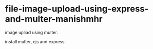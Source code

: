 # file-image-upload-using-express-and-multer-manishmhr
image upliad using multer.

install multer, ejs and express. 
